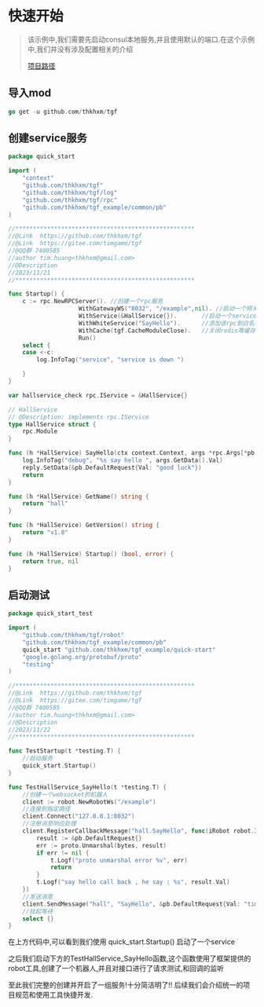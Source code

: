 # 快速开始
> 该示例中,我们需要先启动consul本地服务,并且使用默认的端口.在这个示例中,我们并没有涉及配置相关的介绍
>
> [项目路径](https://github.com/thkhxm/tgf_example/tree/main/quick-start)
> 
## 导入mod

```Go
go get -u github.com/thkhxm/tgf
```

## 创建service服务
```Go
package quick_start

import (
	"context"
	"github.com/thkhxm/tgf"
	"github.com/thkhxm/tgf/log"
	"github.com/thkhxm/tgf/rpc"
	"github.com/thkhxm/tgf_example/common/pb"
)

//***************************************************
//@Link  https://github.com/thkhxm/tgf
//@Link  https://gitee.com/timgame/tgf
//@QQ群 7400585
//author tim.huang<thkhxm@gmail.com>
//@Description
//2023/11/21
//***************************************************

func Startup() {
	c := rpc.NewRPCServer(). //创建一个rpc服务
					WithGatewayWS("8032", "/example",nil). //启动一个网关
					WithService(&HallService{}).       //启动一个service的服务
					WithWhiteService("SayHello").      //添加该rpc到白名单,无需登录即可访问
					WithCache(tgf.CacheModuleClose).   //关闭redis等缓存服务
					Run()
	select {
	case <-c:
		log.InfoTag("service", "service is down ")

	}
}

var hallservice_check rpc.IService = &HallService{}

// HallService
// @Description: implements rpc.IService
type HallService struct {
	rpc.Module
}

func (h *HallService) SayHello(ctx context.Context, args *rpc.Args[*pb.DefaultRequest], reply *rpc.Reply[*pb.DefaultRequest]) (err error) {
	log.InfoTag("debug", "%s say hello ", args.GetData().Val)
	reply.SetData(&pb.DefaultRequest{Val: "good luck"})
	return
}

func (h *HallService) GetName() string {
	return "hall"
}

func (h *HallService) GetVersion() string {
	return "v1.0"
}

func (h *HallService) Startup() (bool, error) {
	return true, nil
}

```

## 启动测试
```Go
package quick_start_test

import (
	"github.com/thkhxm/tgf/robot"
	"github.com/thkhxm/tgf_example/common/pb"
	quick_start "github.com/thkhxm/tgf_example/quick-start"
	"google.golang.org/protobuf/proto"
	"testing"
)

//***************************************************
//@Link  https://github.com/thkhxm/tgf
//@Link  https://gitee.com/timgame/tgf
//@QQ群 7400585
//author tim.huang<thkhxm@gmail.com>
//@Description
//2023/11/22
//***************************************************

func TestStartup(t *testing.T) {
	//启动服务
	quick_start.Startup()
}

func TestHallService_SayHello(t *testing.T) {
	//创建一个websocket的机器人
	client := robot.NewRobotWs("/example")
	//连接到指定路径
	client.Connect("127.0.0.1:8032")
	//注册消息响应处理
	client.RegisterCallbackMessage("hall.SayHello", func(iRobot robot.IRobot, bytes []byte) {
		result := &pb.DefaultRequest{}
		err := proto.Unmarshal(bytes, result)
		if err != nil {
			t.Logf("proto unmarshal error %v", err)
			return
		}
		t.Logf("say hello call back , he say : %s", result.Val)
	})
	//发送消息
	client.SendMessage("hall", "SayHello", &pb.DefaultRequest{Val: "tim"})
	//挂起等待
	select {}
}
```
在上方代码中,可以看到我们使用 quick_start.Startup() 启动了一个service

之后我们启动下方的TestHallService_SayHello函数,这个函数使用了框架提供的robot工具,创建了一个机器人,并且对接口进行了请求测试,和回调的监听

至此我们完整的创建并开启了一组服务!十分简洁明了!! 后续我们会介绍统一的项目规范和使用工具快捷开发.


<seealso>
<!--Give some related links to how-to articles-->
</seealso>
